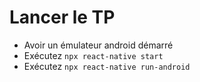 

# Lancer le TP 

- Avoir un émulateur android démarré
- Exécutez `npx react-native start`
- Exécutez `npx react-native run-android`



